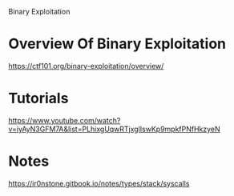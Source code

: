 Binary Exploitation

# Overview Of Binary Exploitation
https://ctf101.org/binary-exploitation/overview/

# Tutorials
https://www.youtube.com/watch?v=iyAyN3GFM7A&list=PLhixgUqwRTjxglIswKp9mpkfPNfHkzyeN

# Notes
https://ir0nstone.gitbook.io/notes/types/stack/syscalls
